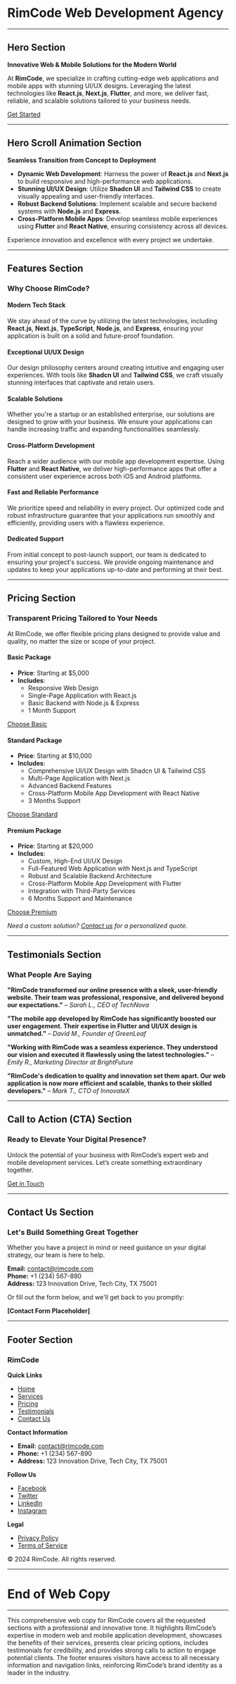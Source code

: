 # RimCode Web Development Agency

---

## Hero Section

**Innovative Web & Mobile Solutions for the Modern World**

At **RimCode**, we specialize in crafting cutting-edge web applications and mobile apps with stunning UI/UX designs. Leveraging the latest technologies like **React.js**, **Next.js**, **Flutter**, and more, we deliver fast, reliable, and scalable solutions tailored to your business needs.

[Get Started](#contact-us)

---

## Hero Scroll Animation Section

**Seamless Transition from Concept to Deployment**

- **Dynamic Web Development**: Harness the power of **React.js** and **Next.js** to build responsive and high-performance web applications.
- **Stunning UI/UX Design**: Utilize **Shadcn UI** and **Tailwind CSS** to create visually appealing and user-friendly interfaces.
- **Robust Backend Solutions**: Implement scalable and secure backend systems with **Node.js** and **Express**.
- **Cross-Platform Mobile Apps**: Develop seamless mobile experiences using **Flutter** and **React Native**, ensuring consistency across all devices.

Experience innovation and excellence with every project we undertake.

---

## Features Section

### Why Choose RimCode?

#### Modern Tech Stack
We stay ahead of the curve by utilizing the latest technologies, including **React.js**, **Next.js**, **TypeScript**, **Node.js**, and **Express**, ensuring your application is built on a solid and future-proof foundation.

#### Exceptional UI/UX Design
Our design philosophy centers around creating intuitive and engaging user experiences. With tools like **Shadcn UI** and **Tailwind CSS**, we craft visually stunning interfaces that captivate and retain users.

#### Scalable Solutions
Whether you're a startup or an established enterprise, our solutions are designed to grow with your business. We ensure your applications can handle increasing traffic and expanding functionalities seamlessly.

#### Cross-Platform Development
Reach a wider audience with our mobile app development expertise. Using **Flutter** and **React Native**, we deliver high-performance apps that offer a consistent user experience across both iOS and Android platforms.

#### Fast and Reliable Performance
We prioritize speed and reliability in every project. Our optimized code and robust infrastructure guarantee that your applications run smoothly and efficiently, providing users with a flawless experience.

#### Dedicated Support
From initial concept to post-launch support, our team is dedicated to ensuring your project's success. We provide ongoing maintenance and updates to keep your applications up-to-date and performing at their best.

---

## Pricing Section

### Transparent Pricing Tailored to Your Needs

At RimCode, we offer flexible pricing plans designed to provide value and quality, no matter the size or scope of your project.

#### **Basic Package**
- **Price**: Starting at $5,000
- **Includes**:
  - Responsive Web Design
  - Single-Page Application with React.js
  - Basic Backend with Node.js & Express
  - 1 Month Support

[Choose Basic](#contact-us)

#### **Standard Package**
- **Price**: Starting at $10,000
- **Includes**:
  - Comprehensive UI/UX Design with Shadcn UI & Tailwind CSS
  - Multi-Page Application with Next.js
  - Advanced Backend Features
  - Cross-Platform Mobile App Development with React Native
  - 3 Months Support

[Choose Standard](#contact-us)

#### **Premium Package**
- **Price**: Starting at $20,000
- **Includes**:
  - Custom, High-End UI/UX Design
  - Full-Featured Web Application with Next.js and TypeScript
  - Robust and Scalable Backend Architecture
  - Cross-Platform Mobile App Development with Flutter
  - Integration with Third-Party Services
  - 6 Months Support and Maintenance

[Choose Premium](#contact-us)

*Need a custom solution? [Contact us](#contact-us) for a personalized quote.*

---

## Testimonials Section

### What People Are Saying

**"RimCode transformed our online presence with a sleek, user-friendly website. Their team was professional, responsive, and delivered beyond our expectations."**
– *Sarah L., CEO of TechNova*

**"The mobile app developed by RimCode has significantly boosted our user engagement. Their expertise in Flutter and UI/UX design is unmatched."**
– *David M., Founder of GreenLeaf*

**"Working with RimCode was a seamless experience. They understood our vision and executed it flawlessly using the latest technologies."**
– *Emily R., Marketing Director at BrightFuture*

**"RimCode's dedication to quality and innovation set them apart. Our web application is now more efficient and scalable, thanks to their skilled developers."**
– *Mark T., CTO of InnovateX*

---

## Call to Action (CTA) Section

### Ready to Elevate Your Digital Presence?

Unlock the potential of your business with RimCode’s expert web and mobile development services. Let’s create something extraordinary together.

[Get in Touch](#contact-us)

---

## Contact Us Section

### Let's Build Something Great Together

Whether you have a project in mind or need guidance on your digital strategy, our team is here to help.

**Email:** [contact@rimcode.com](mailto:contact@rimcode.com)  
**Phone:** +1 (234) 567-890  
**Address:** 123 Innovation Drive, Tech City, TX 75001

Or fill out the form below, and we'll get back to you promptly:

**[Contact Form Placeholder]**

---

## Footer Section

### RimCode

**Quick Links**
- [Home](#hero-section)
- [Services](#features-section)
- [Pricing](#pricing-section)
- [Testimonials](#testimonials-section)
- [Contact Us](#contact-us-section)

**Contact Information**
- **Email:** [contact@rimcode.com](mailto:contact@rimcode.com)
- **Phone:** +1 (234) 567-890
- **Address:** 123 Innovation Drive, Tech City, TX 75001

**Follow Us**
- [Facebook](#)
- [Twitter](#)
- [LinkedIn](#)
- [Instagram](#)

**Legal**
- [Privacy Policy](#)
- [Terms of Service](#)

© 2024 RimCode. All rights reserved.

---

# End of Web Copy

---

This comprehensive web copy for RimCode covers all the requested sections with a professional and innovative tone. It highlights RimCode’s expertise in modern web and mobile application development, showcases the benefits of their services, presents clear pricing options, includes testimonials for credibility, and provides strong calls to action to engage potential clients. The footer ensures visitors have access to all necessary information and navigation links, reinforcing RimCode’s brand identity as a leader in the industry.